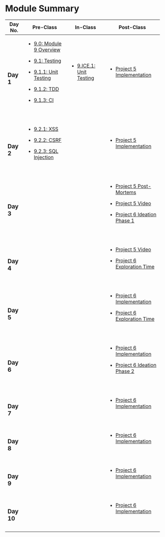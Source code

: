 # Module Summary

| Day No.         | Pre-Class                                                                                                                                                                                                                                                                                                                                                                                                                  | In-Class                                                                                                | Post-Class                                                                                                                                                                                                                                                                                                                                                  |
| --------------- | -------------------------------------------------------------------------------------------------------------------------------------------------------------------------------------------------------------------------------------------------------------------------------------------------------------------------------------------------------------------------------------------------------------------------- | ------------------------------------------------------------------------------------------------------- | ----------------------------------------------------------------------------------------------------------------------------------------------------------------------------------------------------------------------------------------------------------------------------------------------------------------------------------------------------------- |
| <h3>Day 1</h3>  | <ul><li><a href="day-1/pre-class/9.0-module-9-overview.md">9.0: Module 9 Overview</a></li></ul><ul><li><a href="day-1/pre-class/9.1-testing.md">9.1: Testing</a></li></ul><ul><li><a href="day-1/pre-class/9.1.1-unit-testing.md">9.1.1: Unit Testing</a></li></ul><ul><li><a href="day-1/pre-class/9.1.2-tdd.md">9.1.2: TDD</a></li></ul><ul><li><a href="day-1/pre-class/9.1.3-ci.md">9.1.3: CI</a></li></ul><p><br></p> | <ul><li><a href="day-1/in-class/9.ice.1-unit-testing.md">9.ICE.1: Unit Testing</a></li></ul><p><br></p> | <ul><li><a href="day-1/post-class/project-5-group-react-app.md">Project 5 Implementation</a></li></ul><p><br></p>                                                                                                                                                                                                                                           |
| <h3>Day 2</h3>  | <ul><li><a href="day-2/pre-class/9.2.1-xss.md">9.2.1: XSS</a></li></ul><ul><li><a href="day-2/pre-class/9.2.2-csrf.md">9.2.2: CSRF</a></li></ul><ul><li><a href="day-2/pre-class/9.2.3-sql-injection.md">9.2.3: SQL Injection</a></li></ul><p><br></p>                                                                                                                                                                     | <p><br></p>                                                                                             | <ul><li><a href="../module-5-advanced-react/day-9/post-class/project-5-group-react-app.md">Project 5 Implementation</a></li></ul><p><br></p>                                                                                                                                                                                                                |
| <h3>Day 3</h3>  | <p><br></p>                                                                                                                                                                                                                                                                                                                                                                                                                | <p><br></p>                                                                                             | <ul><li><a href="../module-1-basic-frontend/day-14/in-class/course-methodology.md">Project 5 Post-Mortems</a></li></ul><ul><li><a href="../module-5-advanced-react/day-7/post-class/project-5-group-react-app.md">Project 5 Video</a></li></ul><ul><li><a href="day-8/post-class/project-6-capstone.md">Project 6 Ideation Phase 1</a></li></ul><p><br></p> |
| <h3>Day 4</h3>  | <p><br></p>                                                                                                                                                                                                                                                                                                                                                                                                                | <p><br></p>                                                                                             | <ul><li><a href="../module-5-advanced-react/day-4/post-class/project-5-group-react-app.md">Project 5 Video</a></li></ul><ul><li><a href="day-4/post-class/.md/">Project 6 Exploration Time</a></li></ul><p><br></p>                                                                                                                                         |
| <h3>Day 5</h3>  | <p><br></p>                                                                                                                                                                                                                                                                                                                                                                                                                | <p><br></p>                                                                                             | <ul><li><a href="day-10/post-class/project-6-capstone.md">Project 6 Implementation</a></li></ul><ul><li><a href="day-5/post-class/.md/">Project 6 Exploration Time</a></li></ul><p><br></p>                                                                                                                                                                 |
| <h3>Day 6</h3>  | <p><br></p>                                                                                                                                                                                                                                                                                                                                                                                                                | <p><br></p>                                                                                             | <ul><li><a href="day-9/post-class/project-6-capstone.md">Project 6 Implementation</a></li></ul><ul><li><a href="day-9/post-class/project-6-capstone.md">Project 6 Ideation Phase 2</a></li></ul><p><br></p>                                                                                                                                                 |
| <h3>Day 7</h3>  | <p><br></p>                                                                                                                                                                                                                                                                                                                                                                                                                | <p><br></p>                                                                                             | <ul><li><a href="day-3/post-class/project-6-capstone.md">Project 6 Implementation</a></li></ul><p><br></p>                                                                                                                                                                                                                                                  |
| <h3>Day 8</h3>  | <p><br></p>                                                                                                                                                                                                                                                                                                                                                                                                                | <p><br></p>                                                                                             | <ul><li><a href="day-5/post-class/project-6-capstone.md">Project 6 Implementation</a></li></ul><p><br></p>                                                                                                                                                                                                                                                  |
| <h3>Day 9</h3>  | <p><br></p>                                                                                                                                                                                                                                                                                                                                                                                                                | <p><br></p>                                                                                             | <ul><li><a href="day-7/post-class/project-6-capstone.md">Project 6 Implementation</a></li></ul><p><br></p>                                                                                                                                                                                                                                                  |
| <h3>Day 10</h3> | <p><br></p>                                                                                                                                                                                                                                                                                                                                                                                                                | <p><br></p>                                                                                             | <ul><li><a href="day-6/post-class/project-6-capstone.md">Project 6 Implementation</a></li></ul><p><br></p>                                                                                                                                                                                                                                                  |
